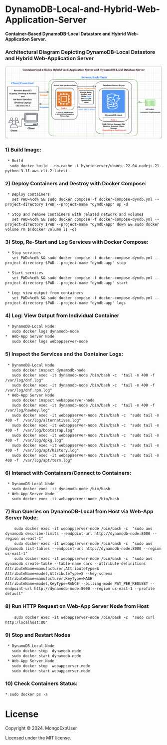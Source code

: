 # DynamoDB-Local-and-Hybrid-Web-Application-Server
 
<strong> Container-Based  DynamoDB-Local Datastore and Hybrid Web-Application Server. </strong>

### Architectural Diagram Depicting DynamoDB-Local Datastore and Hybrid Web-Application Server
![Image description](https://github.com/MongoExpUser/DynamoDB-Local-and-Hybrid-Web-Application-Server/blob/main/dynamodb-local-hybrid-webapp-server.png)

### 1) Build Image:                                                                                             
     * Build
      sudo docker build --no-cache -t hybridserver/ubuntu-22.04-nodejs-21-python-3.11-aws-cli-2:latest .

### 2) Deploy Containers and Destroy with Docker Compose:                                                                                             
     * Deploy containers 
       set PWD=%cd% && sudo docker compose -f docker-compose-dyndb.yml --project-directory $PWD --project-name "dyndb-app" up -d
     
     * Stop and remove containers with related network and volumes
       set PWD=%cd% && sudo docker compose -f docker-compose-dyndb.yml --project-directory $PWD --project-name "dyndb-app" down && sudo docker volume rm $(docker volume ls -q)

### 3) Stop, Re-Start and Log Services with Docker Compose: 
     * Stop services
       set PWD=%cd% && sudo docker compose -f docker-compose-dyndb.yml --project-directory $PWD --project-name "dyndb-app" stop
     
     * Start services
       set PWD=%cd% && sudo docker compose -f docker-compose-dyndb.yml --project-directory $PWD --project-name "dyndb-app" start
     
     * Log: view output from containers
       set PWD=%cd% && sudo docker compose -f docker-compose-dyndb.yml --project-directory $PWD --project-name "dyndb-app" logs 

### 4) Log: View Output from Individual Container
     * DynamoDB-Local Node 
       sudo docker logs dynamodb-node
    *  Web-App Server Node
       sudo docker logs webappserver-node

### 5) Inspect the Services and the Container Logs:
     * DynamoDB-Local Node
       sudo docker inspect dynamodb-node
       sudo docker exec -it dynamodb-node /bin/bash -c  "tail -n 400 -f  /var/log/dnf.log"  
       sudo docker exec -it dynamodb-node /bin/bash -c  "tail -n 400 -f  /var/log/dnf.rpm.log"
     * Web-App Server Node
       sudo docker inspect webappserver-node
       sudo docker exec -it dynamodb-node /bin/bash -c  "tail -n 400 -f  /var/log/hawkey.log"
       sudo docker exec -it webappserver-node /bin/bash -c  "sudo tail -n 400 -f  /var/log/alternatives.log"  
       sudo docker exec -it webappserver-node /bin/bash -c  "sudo tail -n 400 -f  /var/log/bootstrap.log" 
       sudo docker exec -it webappserver-node /bin/bash -c  "sudo tail -n 400 -f  /var/log/dpkg.log" 
       sudo docker exec -it webappserver-node /bin/bash -c  "sudo tail -n 400 -f  /var/log/apt/history.log" 
       sudo docker exec -it webappserver-node /bin/bash -c  "sudo tail -n 400 -f  /var/log/apt/term.log" 
 
### 6) Interact with Containers/Connect to Containers:                                                                                             
     * DynamoDB-Local Node 
       sudo docker exec -it dynamodb-node /bin/bash
     * Web-App Server Node
       sudo docker exec -it webappserver-node /bin/bash

### 7)  Run Queries on DynamoDB-Local from Host via Web-App Server Node:                                                                                             
        sudo docker exec -it webappserver-node /bin/bash -c  "sudo aws dynamodb describe-limits --endpoint-url http://dynamodb-node:8000 --region us-east-1" 
        sudo docker exec -it webappserver-node /bin/bash -c  "sudo aws dynamodb list-tables --endpoint-url http://dynamodb-node:8000 --region us-east-1"
        sudo docker exec -it webappserver-node /bin/bash -c  "sudo aws dynamodb create-table --table-name cars --attribute-definitions AttributeName=manufacturer,AttributeType=S AttributeName=model,AttributeType=S --key-schema AttributeName=manufacturer,KeyType=HASH AttributeName=model,KeyType=RANGE --billing-mode PAY_PER_REQUEST --endpoint-url http://dynamodb-node:8000 --region us-east-1 --profile default"

### 8)  Run HTTP Request on Web-App Server Node from Host
        sudo docker exec -it webappserver-node /bin/bash -c  "sudo curl http:/localhost:80" 

### 9)  Stop and Restart Nodes
     * DynamoDB-Local Node
       sudo docker stop  dynamodb-node  
       sudo docker start dynamodb-node
     * Web-App Server Node
       sudo docker stop  webappserver-node  
       sudo docker start webappserver-node

### 10) Check Containers Status:                                                                                                                    
    * sudo docker ps -a



# License

Copyright © 2024. MongoExpUser

Licensed under the MIT license.
